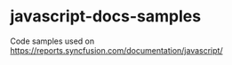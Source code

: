 # javascript-docs-samples
Code samples used on https://reports.syncfusion.com/documentation/javascript/

